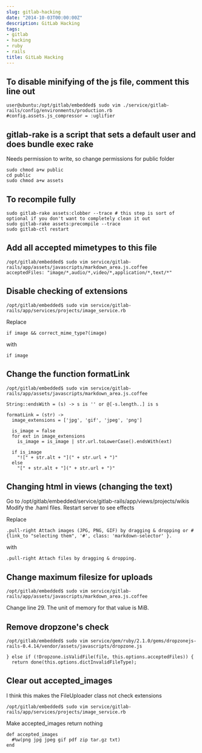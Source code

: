 ```yaml
---
slug: gitlab-hacking
date: "2014-10-03T00:00:00Z"
description: GitLab Hacking
tags:
- gitlab
- hacking
- ruby
- rails
title: GitLab Hacking
---
```

## To disable minifying of the js file, comment this line out

    user@ubuntu:/opt/gitlab/embedded$ sudo vim ./service/gitlab-rails/config/environments/production.rb
    #config.assets.js_compressor = :uglifier

## gitlab-rake is a script that sets a default user and does bundle exec rake

Needs permission to write, so change permissions for public folder

    sudo chmod a+w public
    cd public
    sudo chmod a+w assets

## To recompile fully

    sudo gitlab-rake assets:clobber --trace # this step is sort of optional if you don't want to completely clean it out
    sudo gitlab-rake assets:precompile --trace
    sudo gitlab-ctl restart

## Add all accepted mimetypes to this file

    /opt/gitlab/embedded$ sudo vim service/gitlab-rails/app/assets/javascripts/markdown_area.js.coffee
    acceptedFiles: "image/*,audio/*,video/*,application/*,text/*"

## Disable checking of extensions

    /opt/gitlab/embedded$ sudo vim service/gitlab-rails/app/services/projects/image_service.rb

Replace

    if image && correct_mime_type?(image)

with

    if image

## Change the function formatLink

    /opt/gitlab/embedded$ sudo vim service/gitlab-rails/app/assets/javascripts/markdown_area.js.coffee
  
    String::endsWith = (s) -> s is '' or @[-s.length..] is s
  
    formatLink = (str) ->
      image_extensions = ['jpg', 'gif', 'jpeg', 'png']
  
      is_image = false
      for ext in image_extensions
        is_image = is_image | str.url.toLowerCase().endsWith(ext)
  
      if is_image
        "![" + str.alt + "](" + str.url + ")"
      else
        "[" + str.alt + "](" + str.url + ")"
  
## Changing html in views (changing the text)

Go to /opt/gitlab/embedded/service/gitlab-rails/app/views/projects/wikis
Modify the .haml files.
Restart server to see effects

Replace 

    .pull-right Attach images (JPG, PNG, GIF) by dragging & dropping or #{link_to "selecting them", '#', class: 'markdown-selector' }.

with

    .pull-right Attach files by dragging & dropping.

## Change maximum filesize for uploads

    /opt/gitlab/embedded$ sudo vim service/gitlab-rails/app/assets/javascripts/markdown_area.js.coffee

Change line 29. The unit of memory for that value is MiB.

## Remove dropzone's check

    /opt/gitlab/embedded$ sudo vim service/gem/ruby/2.1.0/gems/dropzonejs-rails-0.4.14/vendor/assets/javascripts/dropzone.js

    } else if (!Dropzone.isValidFile(file, this.options.acceptedFiles)) {
      return done(this.options.dictInvalidFileType);

## Clear out accepted_images

I think this makes the FileUploader class not check extensions

    /opt/gitlab/embedded$ sudo vim service/gitlab-rails/app/services/projects/image_service.rb

Make accepted_images return nothing

    def accepted_images
      #%w(png jpg jpeg gif pdf zip tar.gz txt)
    end

